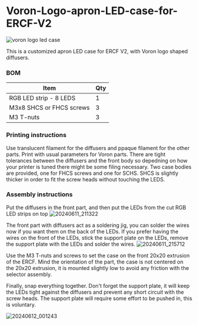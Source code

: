 # Voron-Logo-apron-LED-case-for-ERCF-V2
![voron logo led case](https://github.com/C00lH4nds/Voron_Logo_apron_LED_case_for_ERCF_V2/assets/116689671/d7660adb-0f39-40d5-a06d-7d47f0cc731d)

This is a customized apron LED case for ERCF V2, with Voron logo shaped diffusers.

### BOM
|Item|Qty|
|---|---|		
|RGB LED strip - 8 LEDS |1|
|M3x8 SHCS or FHCS screws|3|
|M3 T-nuts|3|

### Printing instructions
Use translucent filament for the diffusers and ppaque filament for the other parts.
Print with usual parameters for Voron parts. There are tight tolerances between the diffusers and the front body so depedning on how your printer is tuned there might be some filing necessary.
Two case bodies are provided, one for FHCS screws and one for SCHS. SHCS is slightly thicker in order to fit the screw heads without touching the LEDS.

### Assembly instructions
Put the diffusers in the front part, and then put the LEDs from the cut RGB LED strips on top
![20240611_211322](https://github.com/C00lH4nds/Voron_Logo_apron_LED_case_for_ERCF_V2/assets/116689671/00f06190-b429-42f0-82fe-7385f9292029)

The front part with diffusers act as a soldering jig, you can solder the wires now if you want them on the back of the LEDs.
If you prefer having the wires on the front of the LEDs, stick the support plate on the LEDs, remove the support plate with the LEDs and solder the wires.
![20240611_215712](https://github.com/C00lH4nds/Voron_Logo_apron_LED_case_for_ERCF_V2/assets/116689671/9d6739ad-e95a-4043-a658-41796f6d3008)

Use the M3 T-nuts and screws to set the case on the front 20x20 extrusion of the ERCF. Mind the orientation of the part, the case is not centered on the 20x20 extrusion, it is mounted slightly low to avoid any friction with the selector assembly.

Finally, snap everything together.
Don't forget the support plate, it will keep the LEDs tight against the diffusers and prevent any short circuit with the screw heads.
The support plate will require some effort to be pushed in, this is voluntary.

![20240612_001243](https://github.com/C00lH4nds/Voron_Logo_apron_LED_case_for_ERCF_V2/assets/116689671/f616d998-58d8-435d-8797-eea5b2a6973c)
